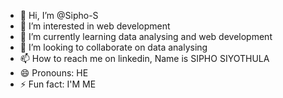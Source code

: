 - 👋 Hi, I’m @Sipho-S
- 👀 I’m interested in web development
- 🌱 I’m currently learning data analysing and web development
- 💞️ I’m looking to collaborate on data analysing
- 📫 How to reach me on linkedin, Name is SIPHO SIYOTHULA
- 😄 Pronouns: HE
- ⚡ Fun fact: I'M ME

<!---
Sipho-S/Sipho-S is a ✨ special ✨ repository because its `README.md` (this file) appears on your GitHub profile.
You can click the Preview link to take a look at your changes.
--->
